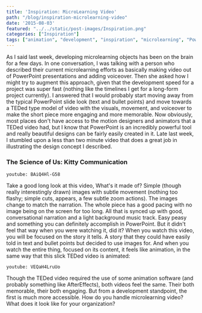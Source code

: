 ```yaml
---
title: 'Inspiration: MicroLearning Video'
path: "/blog/inspiration-microlearning-video"
date: '2015-08-03'
featured: "../../static/post-images/Inspiration.png"
categories: ["Inspiration"]
tags: ["animation", "development", "inspiration", "microlearning", "PowerPoint", "video"]
---
```


As I said last week, developing microlearning objects has been on the brain for a few days. In one conversation, I was talking with a person who described their current microlearning efforts as basically making video out of PowerPoint presentations and adding voiceover. Then she asked how I might try to augment this approach, given that the development speed for a project was super fast (nothing like the timelines I get for a long-form project currently). I answered that I would probably start moving away from the typical PowerPoint slide look (text and bullet points) and move towards a TEDed type model of video with the visuals, movement, and voiceover to make the short piece more engaging and more memorable. Now obviously, most places don't have access to the motion designers and animators that a TEDed video had, but I know that PowerPoint is an incredibly powerful tool and really beautiful designs can be fairly easily created in it. Late last week, I stumbled upon a less than two minute video that does a great job in illustrating the design concept I described.

### The Science of Us: Kitty Communication

`youtube: BAiQ4Hl-G58`

Take a good long look at this video, What's it made of? Simple (though really interestingly drawn) images with subtle movement (nothing too flashy; simple cuts, appears, a few subtle zoom actions). The images change to match the narration. The whole piece has a good pacing with no image being on the screen for too long. All that is synced up with good, conversational narration and a light background music track. Easy peasy and something you can definitely accomplish in PowerPoint. But it didn't feel that way when you were watching it, did it? When you watch this video, you will be focused on the story it tells. A story that they could have easily told in text and bullet points but decided to use images for. And when you watch the entire thing, focused on its content, it feels like animation, in the same way that this slick TEDed video is animated:

`youtube: VEQaH4LruUo`

Though the TEDed video required the use of some animation software (and probably something like AfterEffects), both videos feel the same. Their both memorable, their both engaging. But from a development standpoint, the first is much more accessible. How do you handle microlearning video? What does it look like for your organization?
